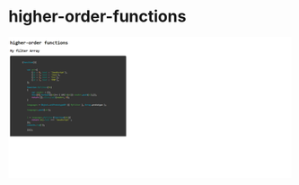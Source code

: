 # higher-order-functions

![script MyFilter()](https://github.com/FathiLakhdhar/higher-order-functions/blob/master/capture.png)
